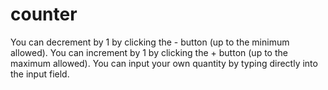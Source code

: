# counter

You can decrement by 1 by clicking the - button (up to the minimum allowed). You can increment by 1 by clicking the + button (up to the maximum allowed). You can input your own quantity by typing directly into the input field. 
